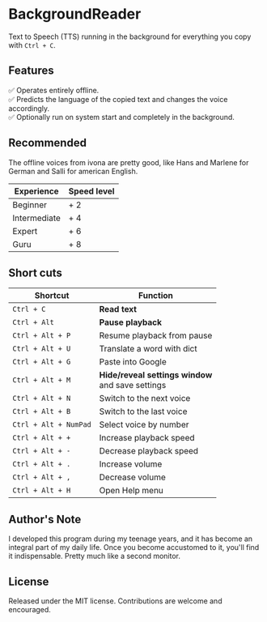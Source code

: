 # BackgroundReader

Text to Speech (TTS) running in the background for everything you copy with `Ctrl + C`.

## Features

✅ Operates entirely offline.<br>
✅ Predicts the language of the copied text and changes the voice accordingly.<br>
✅ Optionally run on system start and completely in the background.<br>

## Recommended

The offline voices from ivona are pretty good, like Hans and Marlene for German and Salli for american English.

| Experience   | Speed level |
| ------------ | ----------- |
| Beginner     | + 2         |
| Intermediate | + 4         |
| Expert       | + 6         |
| Guru         | + 8         |

## Short cuts

| Shortcut              | Function                                             |
| --------------------- | ---------------------------------------------------- |
| `Ctrl + C`            | **Read text**                                        |
| `Ctrl + Alt`          | **Pause playback**                                   |
| `Ctrl + Alt + P`      | Resume playback from pause                           |
| `Ctrl + Alt + U`      | Translate a word with dict                           |
| `Ctrl + Alt + G`      | Paste into Google                                    |
| `Ctrl + Alt + M`      | **Hide/reveal settings window**<br>and save settings |
| `Ctrl + Alt + N`      | Switch to the next voice                             |
| `Ctrl + Alt + B`      | Switch to the last voice                             |
| `Ctrl + Alt + NumPad` | Select voice by number                               |
| `Ctrl + Alt + +`      | Increase playback speed                              |
| `Ctrl + Alt + -`      | Decrease playback speed                              |
| `Ctrl + Alt + .`      | Increase volume                                      |
| `Ctrl + Alt + ,`      | Decrease volume                                      |
| `Ctrl + Alt + H`      | Open Help menu                                       |

## Author's Note

I developed this program during my teenage years, and it has become an integral part of my daily life. Once you become accustomed to it, you'll find it indispensable. Pretty much like a second monitor.

## License

Released under the MIT license. Contributions are welcome and encouraged.
